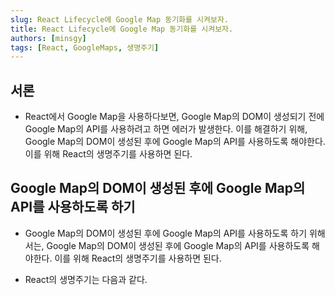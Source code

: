 ```yaml
---
slug: React Lifecycle에 Google Map 동기화를 시켜보자.
title: React Lifecycle에 Google Map 동기화를 시켜보자.
authors: [minsgy]
tags: [React, GoogleMaps, 생명주기]
---
```


## 서론

- React에서 Google Map을 사용하다보면, Google Map의 DOM이 생성되기 전에 Google Map의 API를 사용하려고 하면 에러가 발생한다. 이를 해결하기 위해, Google Map의 DOM이 생성된 후에 Google Map의 API를 사용하도록 해야한다. 이를 위해 React의 생명주기를 사용하면 된다.

## Google Map의 DOM이 생성된 후에 Google Map의 API를 사용하도록 하기

- Google Map의 DOM이 생성된 후에 Google Map의 API를 사용하도록 하기 위해서는, Google Map의 DOM이 생성된 후에 Google Map의 API를 사용하도록 해야한다. 이를 위해 React의 생명주기를 사용하면 된다.

- React의 생명주기는 다음과 같다.
